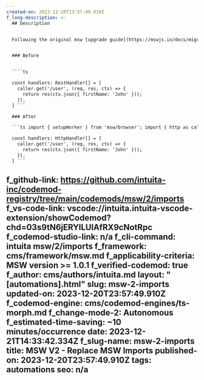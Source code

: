 ```yaml
---
created-on: 2023-12-20T23:57:49.910Z
f_long-description: >-
  ## Description


  Following the original msw [upgrade guide](https://mswjs.io/docs/migrations/1.x-to-2.x/#imports), there are certain imports that changed their location and/or naming. This codemod will adjust your imports to the new location and naming. -   `setupWorker` is now imported from `msw/browser` -   `rest` from `msw` is now named `http` -   `RestHandler` from `msw` is now named `HttpHandler`


  ### Before


  ````ts

  const handlers: RestHandler[] = [
    caller.get('/user', (req, res, ctx) => {
      return res(ctx.json({ firstName: 'John' }));
    }),
  ] ```

  ### After

  ```ts import { setupWorker } from 'msw/browser'; import { http as caller, HttpHandler } from 'msw';

  const handlers: HttpHandler[] = [
    caller.get('/user', (req, res, ctx) => {
      return res(ctx.json({ firstName: 'John' }));
    }),
  ] ```

  ````
f_github-link: https://github.com/intuita-inc/codemod-registry/tree/main/codemods/msw/2/imports
f_vs-code-link: vscode://intuita.intuita-vscode-extension/showCodemod?chd=03s9tN6jERYILUlAfRX9cNotRpc
f_codemod-studio-link: n/a
f_cli-command: intuita msw/2/imports
f_framework: cms/framework/msw.md
f_applicability-criteria: MSW version >= 1.0.1
f_verified-codemod: true
f_author: cms/authors/intuita.md
layout: "[automations].html"
slug: msw-2-imports
updated-on: 2023-12-20T23:57:49.910Z
f_codemod-engine: cms/codemod-engines/ts-morph.md
f_change-mode-2: Autonomous
f_estimated-time-saving: ~10 minutes/occurrence
date: 2023-12-21T14:33:42.334Z
f_slug-name: msw-2-imports
title: MSW V2 - Replace MSW Imports
published-on: 2023-12-20T23:57:49.910Z
tags: automations
seo: n/a
---
```

